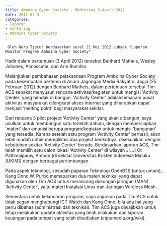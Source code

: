 ```yaml
---
title: Amboina Cyber Society - Mentoring 3 April 2012 
date: 2012-04-3
categories:
- laporan
- mentoring
- Amboina Cyber Society
---
```


     Oleh Heru Tjatur berdasarkan surel 21 Mei 2012 subyek "Laporan Monitor Program Amboina Cyber Society"

Hadir dalam pertemuan (3 April 2012) tersebut Benhard Matheis, Wesley Johanes, Almascatie, dan Arie Rumihin.

Melanjutkan pembahasan pelaksanaan Program Amboina Cyber Society pada kesempatan bertemu di Acara Jagongan Media Rakyat di Jogja (25 Februari 2012) dengan Benhard Matheis, dalam pertemuan tersebut Tim ACS sepakat menyusun rencana aktivitas/kegiatan untuk mengisi 'Activity Center' yang hendak di bangun. 'Activity Center' adalahsemacam pusat aktivitas masyarakat dilengkapi akses internet yang diharapkan dapat menjadi 'melting point' bagi masyarakat sekitar.

Dari rencana 3 pilot project 'Activity Center' yang akan dibangun, saya usulkan untuk membangun satu terlebih dahulu, dengan mempersiapkan 'materi' dan amunisi berupa program/kegiatan untuk mengisi 'bangunan' yang tersedia. Karena setelah satu program 'Activity Center' berhasil, akan lebih mudah untuk mereplikasi dua project berikutnya, disesuaikan dengan kebutuhan sekitar 'Activity Center' berada. Berdasarkan laporan ACS, Tim telah memilih satu calon lokasi 'Activity Center' di wilayah Jl. Jl Ot Pattimaipauw, Ambon (di sekitar Universitas Kristen Indonesia Maluku [UKIM]) dengan berbagai pertimbangan.

Pada aspek teknologi, sesudah paparan Teknologi OpenBTS (untuk umum), Kang Onno W. Purbo memaparkan dua materi teknikal yang dapat digunakan oleh Tim ACS untuk merancang dukungan jaringan (MAN) 'Activity Center', yaitu materi Instalasi Linux dan Jaringan Wireless Mesh.

Sementara untuk kelancaran program, saya anjurkan pada Tim ACS untuk tidak segan menghubungi ICT Watch dan Kang Onno, bila ada hal yang perlu dibahas (administrasi dan teknikal). Tim ACS juga diwajibkan untuk tetap melakukan update aktivitas yang telah dilakukan dan laporan keuangan pada tempat yang telah disediakan (ciptamedia.org/wiki). 
